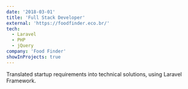 ```yaml
---
date: '2018-03-01'
title: 'Full Stack Developer'
external: 'https://foodfinder.eco.br/'
tech:
  - Laravel
  - PHP
  - jQuery
company: 'Food Finder'
showInProjects: true
---
```


Translated startup requirements into technical solutions, using Laravel Framework.

